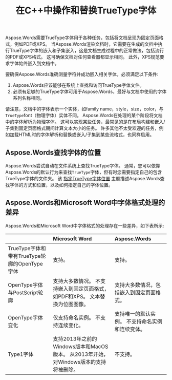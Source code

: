 ﻿---
title: 在C++中操作和替换TrueType字体
second_title: Aspose.Words对于C++
articleTitle: 操作和替换TrueType字体
linktitle: 操作和替换TrueType字体
description: "Aspose.Words对于C++ 可以将正确的TrueType字体嵌入到生成的文档中，以确保其准确显示。 如果字体或特定字符不可用，Aspose.Words搜索合适的字体替换或使用字体回退机制。"
type: docs
weight: 10
url: /zh/cpp/manipulate-and-substitute-truetype-fonts/
---

Aspose.Words需要TrueType字体用于各种任务，包括将文档呈现为固定页面格式，例如PDF或XPS。 当Aspose.Words渲染文档时，它需要在生成的文档中执行TrueType字体的嵌入和子集嵌入，这是文档生成过程中的正常做法，包括流行的PDF或XPS格式。 这可确保文档对任何查看器都显示相同。 此外，XPS规范要求字体始终嵌入到文档中。

要确保Aspose.Words准确测量字符并成功嵌入相关字体，必须满足以下条件:

1. Aspose.Words应该能够在系统上查找和访问TrueType字体文件。
1. 必须有足够的TrueType字体可用于Aspose.Words，最好与文档中使用的字体系列名称相同。

请注意，文档中的字体表示一个实体，如family name，style，size，color，与`TrueType`font（物理字体）实体不同。 Aspose.Words在处理的某个阶段将文档中的字体解析为物理字体。 这可以实现某些任务，最常见的是在布局构建和嵌入/子集到固定页面格式期间计算文本大小的任务。 许多其他不太受欢迎的任务，例如加载HTML时的字体解析和替换或嵌入/子集到某些流格式，也同样启用。

## Aspose.Words查找字体的位置

Aspose.Words尝试自动在文件系统上查找TrueType字体。 通常，您可以依靠Aspose.Words的默认行为来查找`TrueType`字体，但有时您需要指定自己的包含TrueType字体的文件夹。 该 [指定TrueType字体位置](/words/cpp/specify-truetype-fonts-location/) 主题描述Aspose.Words查找字体的方式和位置，以及如何指定自己的字体位置。

## Aspose.Words和Microsoft Word中字体格式处理的差异

Aspose.Words和Microsoft Word中字体格式的处理存在一些差异，如下表所示:

|  | Microsoft Word | Aspose.Words |
| :- | :- | :- |
| TrueType字体和带有TrueType轮廓的OpenType字体 | 支持。 | 支持。 |
| OpenType字体与PostScript轮廓 | 支持大多数情况。 不支持嵌入到固定页面格式，如PDF和XPS。 文本替换为位图图像。 | 支持大多数情况，包括嵌入到固定页面格式。 |
| OpenType字体变化 | 仅支持命名实例。 不支持连续变化。 | 支持唯一的默认实例。 不支持命名实例和连续变体。 |
| Type1字体 | 支持2013年之前的Windows版本和MacOS版本。 从2013年开始，对Windows版本的支持将被删除。 | 不支持。 |


